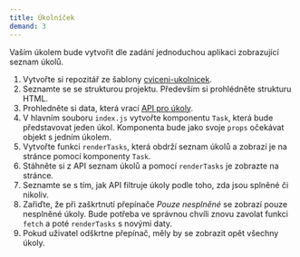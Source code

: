 ```yaml
---
title: Úkolníček
demand: 3
---
```


Vaším úkolem bude vytvořit dle zadání jednoduchou aplikaci zobrazující seznam úkolů.

1. Vytvořte si repozitář ze šablony [cviceni-ukolnicek](https://github.com/Czechitas-podklady-WEB/cviceni-ukolnicek).
1. Seznamte se se strukturou projektu. Především si prohlédněte strukturu HTML.
1. Prohledněte si data, která vrací [API pro úkoly](https://apps.kodim.cz/daweb/trening-api/docs/ukoly-api).
1. V hlavním souboru `index.js` vytvořte komponentu `Task`, která bude představovat jeden úkol. Komponenta bude jako svoje `props` očekávat objekt s jedním úkolem.
1. Vytvořte funkci `renderTasks`, která obdrží seznam úkolů a zobrazí je na stránce pomocí komponenty `Task`.
1. Stáhněte si z API seznam úkolů a pomocí `renderTasks` je zobrazte na stránce.
1. Seznamte se s tím, jak API filtruje úkoly podle toho, zda jsou splněné či nikoliv.
1. Zařiďte, že při zaškrtnutí přepínače _Pouze nesplněné_ se zobrazí pouze nesplněné úkoly. Bude potřeba ve správnou chvíli znovu zavolat funkci `fetch` a poté `renderTasks` s novými daty.
1. Pokud uživatel odškrtne přepínač, měly by se zobrazit opět všechny úkoly.

